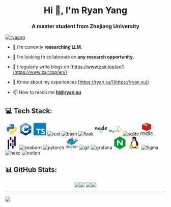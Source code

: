 <h1 align="center">Hi 👋, I'm Ryan Yang</h1>
<h3 align="center">A master student from Zhejiang University</h3>


<p align="left"> <a href="https://github.com/ryo-ma/github-profile-trophy"><img src="https://github-profile-trophy.vercel.app/?username=ryaang&theme=juicyfresh&no-frame=true&title=-Reviews&row=1&no-bg=true" alt="ryaang" /></a> </p>

- 🔭 I’m currently **researching LLM.**

- 👯 I’m looking to collaborate on **any research opportunity.**

<!-- - 🌱 I’m currently learning **1**

- 🤝 I’m looking for help with **1** -->

- 📝 I regularly write blogs on [https://www.zair.top/en/](https://www.zair.top/en/)

- 📄 Know about my experiences [https://ryan.su/](https://ryan.su/)

- 📫 How to reach me **hi@ryan.su**

<!-- ### Blogs posts -->
<!-- BLOG-POST-LIST:START -->
<!-- BLOG-POST-LIST:END -->


## 💻 Tech Stack:
<p align="left"> 
  <!-- Programming Languages -->
  <img src="https://raw.githubusercontent.com/devicons/devicon/master/icons/python/python-original.svg" alt="python" width="40" height="40"/> 
  <img src="https://raw.githubusercontent.com/devicons/devicon/master/icons/cplusplus/cplusplus-original.svg" alt="cplusplus" width="40" height="40"/> 
  <img src="https://raw.githubusercontent.com/devicons/devicon/master/icons/typescript/typescript-original.svg" alt="typescript" width="40" height="40"/> 
  <img src="https://www.vectorlogo.zone/logos/rust-lang/rust-lang-icon.svg" alt="rust" width="40" height="40"/> 
  <img src="https://www.vectorlogo.zone/logos/gnu_bash/gnu_bash-icon.svg" alt="bash" width="40" height="40"/> 
  <!-- Web Frameworks -->
  <img src="https://www.vectorlogo.zone/logos/palletsprojects_flask/palletsprojects_flask-icon~v2.svg" alt="flask" width="40" height="40"/> 
  <img src="https://raw.githubusercontent.com/devicons/devicon/master/icons/nodejs/nodejs-original-wordmark.svg" alt="nodejs" width="40" height="40"/> 
  <!-- Databases -->
  <img src="https://raw.githubusercontent.com/devicons/devicon/master/icons/mysql/mysql-original-wordmark.svg" alt="mysql" width="40" height="40"/> 
  <img src="https://www.vectorlogo.zone/logos/sqlite/sqlite-icon.svg" alt="sqlite" width="40" height="40"/> 
  <img src="https://raw.githubusercontent.com/devicons/devicon/master/icons/redis/redis-original-wordmark.svg" alt="redis" width="40" height="40"/> 
  <!-- Data Science -->
  <img src="https://raw.githubusercontent.com/devicons/devicon/2ae2a900d2f041da66e950e4d48052658d850630/icons/pandas/pandas-original.svg" alt="pandas" width="40" height="40"/> 
  <img src="https://seaborn.pydata.org/_images/logo-mark-lightbg.svg" alt="seaborn" width="40" height="40"/> 
  <img src="https://www.vectorlogo.zone/logos/pytorch/pytorch-icon.svg" alt="pytorch" width="40" height="40"/> 
  <!-- DevOps & Tools -->
  <img src="https://raw.githubusercontent.com/devicons/devicon/master/icons/docker/docker-original-wordmark.svg" alt="docker" width="40" height="40"/> 
  <img src="https://www.vectorlogo.zone/logos/git-scm/git-scm-icon.svg" alt="git" width="40" height="40"/> 
  <img src="https://www.vectorlogo.zone/logos/grafana/grafana-icon.svg" alt="grafana" width="40" height="40"/> 
  <img src="https://raw.githubusercontent.com/devicons/devicon/master/icons/nginx/nginx-original.svg" alt="nginx" width="40" height="40"/> 
  <!-- Operating Systems -->
  <img src="https://raw.githubusercontent.com/devicons/devicon/master/icons/linux/linux-original.svg" alt="linux" width="40" height="40"/> 
  <!-- Design & Documentation -->
  <img src="https://www.vectorlogo.zone/logos/figma/figma-icon.svg" alt="figma" width="40" height="40"/> 
  <img src="https://www.vectorlogo.zone/logos/hexoio/hexoio-icon.svg" alt="hexo" width="40" height="40"/> 
  <img src="https://www.svgrepo.com/download/361558/notion-logo.svg" alt="notion" width="40" height="40"/>
</p>

## 📊 GitHub Stats:

<div  align="center">
  <img height=200 align="center" src="https://readme-status.zair.top/api/top-langs?username=ryaang&hide_border=true&show_icons=true&locale=en&layout=compact&theme=transparent&size_weight=0.1&count_weight=0.9&hide=jupyter%20notebook,css,scss&langs_count=10&card_width=320"><img height=200 align="center" src="https://readme-status.zair.top/api?username=ryaang&hide_border=true&show_icons=true&locale=en&theme=transparent&include_all_commits=true&count_private=true&number_format=long&card_width=300&line_height=24.5">
  <img height=200 align="center" src="https://github-readme-streak-stats.herokuapp.com/?user=ryaang&theme=transparent&hide_border=true&card_width=280&card_height=200"><img height=200 align="center" src="https://github-contributor-stats.vercel.app/api?username=Ryaang&limit=3&theme=transparent&hide_border=true&combine_all_yearly_contributions=true&card_width=30">
</div>
<!-- ### 🔝 Top Contributed Repo
![](https://github-contributor-stats.vercel.app/api?username=Ryaang&limit=5&theme=dark&combine_all_yearly_contributions=true) -->

---
[![](https://visitcount.itsvg.in/api?id=Ryaang&icon=0&color=1)](https://visitcount.itsvg.in)
